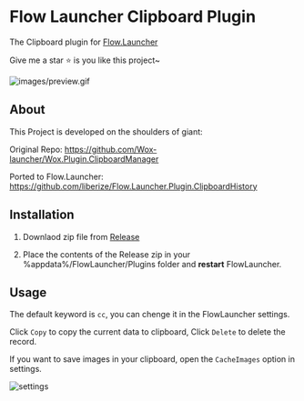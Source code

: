 # Flow Launcher Clipboard Plugin

The Clipboard plugin for [Flow.Launcher](https://github.com/Flow-Launcher/Flow.Launcher)

Give me a star :star: is you like this project~

![images/preview.gif](https://raw.githubusercontent.com/rainyl/Flow.Launcher.Plugin.ClipboardR/master/Images/preview.gif)

## About

This Project is developed on the shoulders of giant:

Original Repo: https://github.com/Wox-launcher/Wox.Plugin.ClipboardManager

Ported to Flow.Launcher: https://github.com/liberize/Flow.Launcher.Plugin.ClipboardHistory

## Installation

1. Downlaod zip file from [Release](https://github.com/rainyl/Flow.Launcher.Plugin.ClipboardR/releases)

2. Place the contents of the Release zip in your %appdata%/FlowLauncher/Plugins folder and **restart**  FlowLauncher.

## Usage

The default keyword is `cc`, you can chenge it in the FlowLauncher settings.

Click `Copy` to copy the current data to clipboard, Click `Delete` to delete the record.

If you want to save images in your clipboard, open the `CacheImages` option in settings.

![settings](https://raw.githubusercontent.com/rainyl/Flow.Launcher.Plugin.ClipboardR/master/Images/settings.png)
